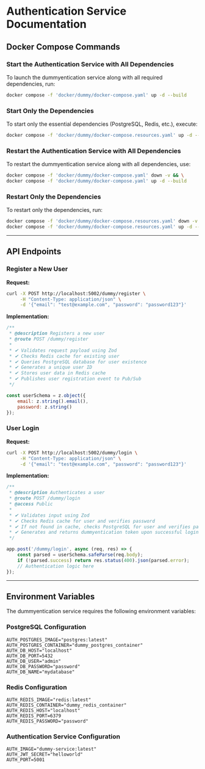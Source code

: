 # Authentication Service Documentation

## Docker Compose Commands

### Start the Authentication Service with All Dependencies
To launch the dummyentication service along with all required dependencies, run:
```sh
docker compose -f 'docker/dummy/docker-compose.yaml' up -d --build
```

### Start Only the Dependencies
To start only the essential dependencies (PostgreSQL, Redis, etc.), execute:
```sh
docker compose -f 'docker/dummy/docker-compose.resources.yaml' up -d --build
```

### Restart the Authentication Service with All Dependencies
To restart the dummyentication service along with all dependencies, use:
```sh
docker compose -f 'docker/dummy/docker-compose.yaml' down -v && \
docker compose -f 'docker/dummy/docker-compose.yaml' up -d --build
```

### Restart Only the Dependencies
To restart only the dependencies, run:
```sh
docker compose -f 'docker/dummy/docker-compose.resources.yaml' down -v && \
docker compose -f 'docker/dummy/docker-compose.resources.yaml' up -d --build
```

---

## API Endpoints

### Register a New User
**Request:**
```sh
curl -X POST http://localhost:5002/dummy/register \
     -H "Content-Type: application/json" \
     -d '{"email": "test@example.com", "password": "password123"}'
```

**Implementation:**
```js
/**
 * @description Registers a new user
 * @route POST /dummy/register
 * 
 * ✔ Validates request payload using Zod
 * ✔ Checks Redis cache for existing user
 * ✔ Queries PostgreSQL database for user existence
 * ✔ Generates a unique user ID
 * ✔ Stores user data in Redis cache
 * ✔ Publishes user registration event to Pub/Sub
 */

const userSchema = z.object({
    email: z.string().email(),
    password: z.string()
});
```

### User Login
**Request:**
```sh
curl -X POST http://localhost:5002/dummy/login \
     -H "Content-Type: application/json" \
     -d '{"email": "test@example.com", "password": "password123"}'
```

**Implementation:**
```js
/**
 * @description Authenticates a user
 * @route POST /dummy/login
 * @access Public
 * 
 * ✔ Validates input using Zod
 * ✔ Checks Redis cache for user and verifies password
 * ✔ If not found in cache, checks PostgreSQL for user and verifies password
 * ✔ Generates and returns dummyentication token upon successful login
 */

app.post('/dummy/login', async (req, res) => {
    const parsed = userSchema.safeParse(req.body);
    if (!parsed.success) return res.status(400).json(parsed.error);
    // Authentication logic here
});
```

---

## Environment Variables
The dummyentication service requires the following environment variables:

### PostgreSQL Configuration
```env
AUTH_POSTGRES_IMAGE="postgres:latest"
AUTH_POSTGRES_CONTAINER="dummy_postgres_container"
AUTH_DB_HOST="localhost"
AUTH_DB_PORT=5432
AUTH_DB_USER="admin"
AUTH_DB_PASSWORD="password"
AUTH_DB_NAME="mydatabase"
```

### Redis Configuration
```env
AUTH_REDIS_IMAGE="redis:latest"
AUTH_REDIS_CONTAINER="dummy_redis_container"
AUTH_REDIS_HOST="localhost"
AUTH_REDIS_PORT=6379
AUTH_REDIS_PASSWORD="password"
```

### Authentication Service Configuration
```env
AUTH_IMAGE="dummy-service:latest"
AUTH_JWT_SECRET="helloworld"
AUTH_PORT=5001
```